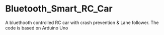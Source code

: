 # Bluetooth_Smart_RC_Car
A bluethooth controlled RC car with crash prevention &amp; Lane follower. The code is based on Arduino Uno
